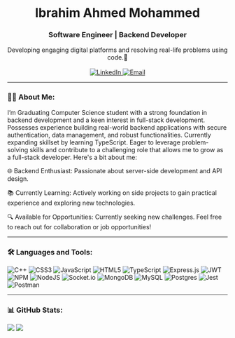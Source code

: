 <h1 align="center"><strong>Ibrahim Ahmed Mohammed</strong></h1>
<h3 align="center">Software Engineer | Backend Developer</h3>

<p align="center">
  Developing engaging digital platforms and resolving real-life problems using code.🚀
  <br><br>
  <a href="https://linkedin.com/in/ibrahim-ahmed-ib">
  <img src="https://img.shields.io/badge/LinkedIn-Connect-blue?style=for-the-badge&logo=linkedin" alt="LinkedIn" />
  </a>
  <a href="mailto:ibrahimahmed23j@gmail.com">
  <img src="https://img.shields.io/badge/Email-Contact-red?style=for-the-badge&logo=gmail" alt="Email" />
  </a>
</p>
<hr>

### 👨&zwj;💻 About Me:
I’m Graduating Computer Science student with a strong foundation in backend development and a keen interest in full-stack development. Possesses experience building real-world backend applications with secure authentication, data management, and robust functionalities. Currently expanding skillset by learning TypeScript. Eager to leverage problem-solving skills and contribute to a challenging role that allows me to grow as a full-stack developer. Here's a bit about me:

🌐 Backend Enthusiast: Passionate about server-side development and API design.

📚 Currently Learning: Actively working on side projects to gain practical experience and exploring new technologies.

🔍 Available for Opportunities: Currently seeking new challenges. Feel free to reach out for collaboration or job opportunities!
<hr>

### 🛠️ Languages and Tools:
![C++](https://img.shields.io/badge/c++-%2300599C.svg?style=for-the-badge&logo=c%2B%2B&logoColor=white) ![CSS3](https://img.shields.io/badge/css3-%231572B6.svg?style=for-the-badge&logo=css3&logoColor=white) ![JavaScript](https://img.shields.io/badge/javascript-%23323330.svg?style=for-the-badge&logo=javascript&logoColor=%23F7DF1E) ![HTML5](https://img.shields.io/badge/html5-%23E34F26.svg?style=for-the-badge&logo=html5&logoColor=white) ![TypeScript](https://img.shields.io/badge/typescript-%23007ACC.svg?style=for-the-badge&logo=typescript&logoColor=white) ![Express.js](https://img.shields.io/badge/express.js-%23404d59.svg?style=for-the-badge&logo=express&logoColor=%2361DAFB) ![JWT](https://img.shields.io/badge/JWT-black?style=for-the-badge&logo=JSON%20web%20tokens) ![NPM](https://img.shields.io/badge/NPM-%23CB3837.svg?style=for-the-badge&logo=npm&logoColor=white) ![NodeJS](https://img.shields.io/badge/node.js-6DA55F?style=for-the-badge&logo=node.js&logoColor=white) ![Socket.io](https://img.shields.io/badge/Socket.io-black?style=for-the-badge&logo=socket.io&badgeColor=010101) ![MongoDB](https://img.shields.io/badge/MongoDB-%234ea94b.svg?style=for-the-badge&logo=mongodb&logoColor=white) ![MySQL](https://img.shields.io/badge/mysql-%2300000f.svg?style=for-the-badge&logo=mysql&logoColor=white) ![Postgres](https://img.shields.io/badge/postgres-%23316192.svg?style=for-the-badge&logo=postgresql&logoColor=white) ![Jest](https://img.shields.io/badge/-jest-%23C21325?style=for-the-badge&logo=jest&logoColor=white) ![Postman](https://img.shields.io/badge/Postman-FF6C37?style=for-the-badge&logo=postman&logoColor=white)
<hr>

### 📊 GitHub Stats:
![](https://github-readme-streak-stats.herokuapp.com/?user=ibrahimahmed237&theme=city_light&hide_border=false) ![](https://github-readme-stats.vercel.app/api/top-langs/?username=ibrahimahmed237&theme=city_light&hide_border=false&include_all_commits=false&count_private=true&layout=compact)

